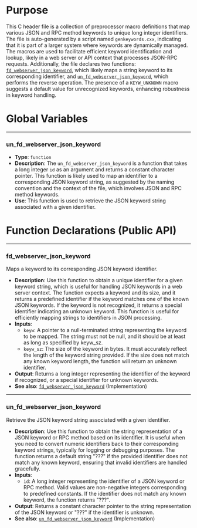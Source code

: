 # Purpose
This C header file is a collection of preprocessor macro definitions that map various JSON and RPC method keywords to unique long integer identifiers. The file is auto-generated by a script named `genkeywords.cxx`, indicating that it is part of a larger system where keywords are dynamically managed. The macros are used to facilitate efficient keyword identification and lookup, likely in a web server or API context that processes JSON-RPC requests. Additionally, the file declares two functions: [`fd_webserver_json_keyword`](#fd_webserver_json_keyword), which likely maps a string keyword to its corresponding identifier, and [`un_fd_webserver_json_keyword`](#un_fd_webserver_json_keyword), which performs the reverse operation. The presence of a `KEYW_UNKNOWN` macro suggests a default value for unrecognized keywords, enhancing robustness in keyword handling.
# Global Variables

---
### un\_fd\_webserver\_json\_keyword
- **Type**: `function`
- **Description**: The `un_fd_webserver_json_keyword` is a function that takes a long integer `id` as an argument and returns a constant character pointer. This function is likely used to map an identifier to a corresponding JSON keyword string, as suggested by the naming convention and the context of the file, which involves JSON and RPC method keywords.
- **Use**: This function is used to retrieve the JSON keyword string associated with a given identifier.


# Function Declarations (Public API)

---
### fd\_webserver\_json\_keyword<!-- {{#callable_declaration:fd_webserver_json_keyword}} -->
Maps a keyword to its corresponding JSON keyword identifier.
- **Description**: Use this function to obtain a unique identifier for a given keyword string, which is useful for handling JSON keywords in a web server context. The function expects a keyword and its size, and it returns a predefined identifier if the keyword matches one of the known JSON keywords. If the keyword is not recognized, it returns a special identifier indicating an unknown keyword. This function is useful for efficiently mapping strings to identifiers in JSON processing.
- **Inputs**:
    - `keyw`: A pointer to a null-terminated string representing the keyword to be mapped. The string must not be null, and it should be at least as long as specified by keyw_sz.
    - `keyw_sz`: The size of the keyword in bytes. It must accurately reflect the length of the keyword string provided. If the size does not match any known keyword length, the function will return an unknown identifier.
- **Output**: Returns a long integer representing the identifier of the keyword if recognized, or a special identifier for unknown keywords.
- **See also**: [`fd_webserver_json_keyword`](keywords.c.driver.md#fd_webserver_json_keyword)  (Implementation)


---
### un\_fd\_webserver\_json\_keyword<!-- {{#callable_declaration:un_fd_webserver_json_keyword}} -->
Retrieve the JSON keyword string associated with a given identifier.
- **Description**: Use this function to obtain the string representation of a JSON keyword or RPC method based on its identifier. It is useful when you need to convert numeric identifiers back to their corresponding keyword strings, typically for logging or debugging purposes. The function returns a default string "???" if the provided identifier does not match any known keyword, ensuring that invalid identifiers are handled gracefully.
- **Inputs**:
    - `id`: A long integer representing the identifier of a JSON keyword or RPC method. Valid values are non-negative integers corresponding to predefined constants. If the identifier does not match any known keyword, the function returns "???".
- **Output**: Returns a constant character pointer to the string representation of the JSON keyword or "???" if the identifier is unknown.
- **See also**: [`un_fd_webserver_json_keyword`](keywords.c.driver.md#un_fd_webserver_json_keyword)  (Implementation)


